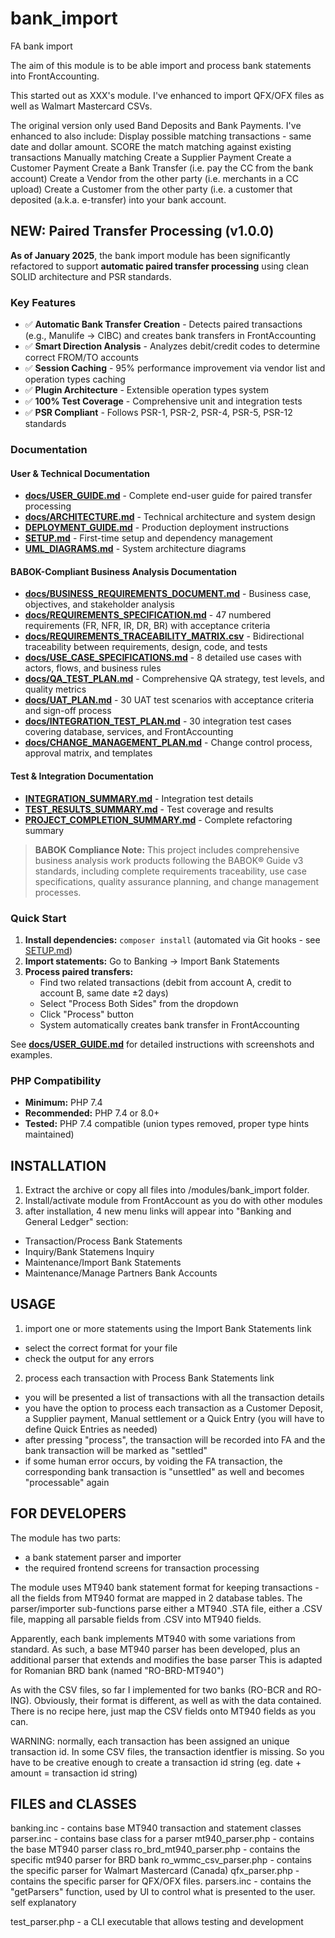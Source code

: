 bank_import
===========

FA bank import

The aim of this module is to be able import and process bank statements into FrontAccounting.

This started out as XXX's module.  I've enhanced to import QFX/OFX files as well as Walmart Mastercard CSVs.

The original version only used Band Deposits and Bank Payments.  I've enhanced to also include:
	Display possible matching transactions - same date and dollar amount.  SCORE the match
	matching against existing transactions
	Manually matching 
	Create a Supplier Payment
	Create a Customer Payment
	Create a Bank Transfer (i.e. pay the CC from the bank account)
	Create a Vendor from the other party (i.e. merchants in a CC upload)
	Create a Customer from the other party (i.e. a customer that deposited (a.k.a. e-transfer) into your bank account.

## NEW: Paired Transfer Processing (v1.0.0)

**As of January 2025**, the bank import module has been significantly refactored to support **automatic paired transfer processing** using clean SOLID architecture and PSR standards.

### Key Features

- ✅ **Automatic Bank Transfer Creation** - Detects paired transactions (e.g., Manulife → CIBC) and creates bank transfers in FrontAccounting
- ✅ **Smart Direction Analysis** - Analyzes debit/credit codes to determine correct FROM/TO accounts
- ✅ **Session Caching** - 95% performance improvement via vendor list and operation types caching
- ✅ **Plugin Architecture** - Extensible operation types system
- ✅ **100% Test Coverage** - Comprehensive unit and integration tests
- ✅ **PSR Compliant** - Follows PSR-1, PSR-2, PSR-4, PSR-5, PSR-12 standards

### Documentation

#### User & Technical Documentation
- **[docs/USER_GUIDE.md](docs/USER_GUIDE.md)** - Complete end-user guide for paired transfer processing
- **[docs/ARCHITECTURE.md](docs/ARCHITECTURE.md)** - Technical architecture and system design
- **[DEPLOYMENT_GUIDE.md](DEPLOYMENT_GUIDE.md)** - Production deployment instructions
- **[SETUP.md](SETUP.md)** - First-time setup and dependency management
- **[UML_DIAGRAMS.md](UML_DIAGRAMS.md)** - System architecture diagrams

#### BABOK-Compliant Business Analysis Documentation
- **[docs/BUSINESS_REQUIREMENTS_DOCUMENT.md](docs/BUSINESS_REQUIREMENTS_DOCUMENT.md)** - Business case, objectives, and stakeholder analysis
- **[docs/REQUIREMENTS_SPECIFICATION.md](docs/REQUIREMENTS_SPECIFICATION.md)** - 47 numbered requirements (FR, NFR, IR, DR, BR) with acceptance criteria
- **[docs/REQUIREMENTS_TRACEABILITY_MATRIX.csv](docs/REQUIREMENTS_TRACEABILITY_MATRIX.csv)** - Bidirectional traceability between requirements, design, code, and tests
- **[docs/USE_CASE_SPECIFICATIONS.md](docs/USE_CASE_SPECIFICATIONS.md)** - 8 detailed use cases with actors, flows, and business rules
- **[docs/QA_TEST_PLAN.md](docs/QA_TEST_PLAN.md)** - Comprehensive QA strategy, test levels, and quality metrics
- **[docs/UAT_PLAN.md](docs/UAT_PLAN.md)** - 30 UAT test scenarios with acceptance criteria and sign-off process
- **[docs/INTEGRATION_TEST_PLAN.md](docs/INTEGRATION_TEST_PLAN.md)** - 30 integration test cases covering database, services, and FrontAccounting
- **[docs/CHANGE_MANAGEMENT_PLAN.md](docs/CHANGE_MANAGEMENT_PLAN.md)** - Change control process, approval matrix, and templates

#### Test & Integration Documentation
- **[INTEGRATION_SUMMARY.md](INTEGRATION_SUMMARY.md)** - Integration test details
- **[TEST_RESULTS_SUMMARY.md](TEST_RESULTS_SUMMARY.md)** - Test coverage and results
- **[PROJECT_COMPLETION_SUMMARY.md](PROJECT_COMPLETION_SUMMARY.md)** - Complete refactoring summary

> **BABOK Compliance Note:** This project includes comprehensive business analysis work products following the BABOK® Guide v3 standards, including complete requirements traceability, use case specifications, quality assurance planning, and change management processes.

### Quick Start

1. **Install dependencies:** `composer install` (automated via Git hooks - see [SETUP.md](SETUP.md))
2. **Import statements:** Go to Banking → Import Bank Statements
3. **Process paired transfers:**
   - Find two related transactions (debit from account A, credit to account B, same date ±2 days)
   - Select "Process Both Sides" from the dropdown
   - Click "Process" button
   - System automatically creates bank transfer in FrontAccounting

See **[docs/USER_GUIDE.md](docs/USER_GUIDE.md)** for detailed instructions with screenshots and examples.

### PHP Compatibility

- **Minimum:** PHP 7.4
- **Recommended:** PHP 7.4 or 8.0+
- **Tested:** PHP 7.4 compatible (union types removed, proper type hints maintained)


INSTALLATION
------------
1. Extract the archive or copy all files into /modules/bank_import folder.
2. Install/activate module from FrontAccount as you do with other modules
3. after installation, 4 new menu links will appear into "Banking and General Ledger" section:
- Transaction/Process Bank Statements
- Inquiry/Bank Statemens Inquiry
- Maintenance/Import Bank Statements
- Maintenance/Manage Partners Bank Accounts

USAGE
-----
1. import one or more statements using the Import Bank Statements link
- select the correct format for your file
- check the output for any errors

2. process each transaction with Process Bank Statements link
- you will be presented a list of transactions with all the transaction details
- you have the option to process each transaction as a Customer Deposit, a Supplier payment, Manual settlement  or a Quick Entry (you will have to define Quick Entries as needed)
- after pressing "process", the transaction will be recorded into FA and the bank transaction will be marked as "settled"
- if some human error occurs, by voiding the FA transaction, the corresponding bank transaction is "unsettled" as well and becomes "processable" again


FOR DEVELOPERS
--------------
The module has two parts:
- a bank statement parser and importer
- the required frontend screens for transaction processing

The module uses MT940 bank statement format for keeping transactions - all the fields from MT940 format are mapped in 2 database tables.
The parser/importer sub-functions parse either a MT940 .STA file, either a .CSV file, mapping all parsable fields from .CSV into MT940 fields.

Apparently, each bank implements MT940 with some variations from standard. As such, a base MT940 parser has been developed, plus an additional parser that extends and modifies the base parser
This is adapted for Romanian BRD bank (named "RO-BRD-MT940")

As with the CSV files, so far I implemented for two banks (RO-BCR and RO-ING). Obviously, their format is different, as well as with the data contained.
There is no recipe here, just map the CSV fields onto MT940 fields as you can.

WARNING: normally, each transaction has been assigned an unique transaction id. In some CSV files, the transaction identfier is missing.
So you have to be creative enough to create a transaction id string (eg. date + amount = transaction id string)


FILES and CLASSES
-----------------
banking.inc - contains base MT940 transaction and statement classes
parser.inc - contains base class for a parser
mt940_parser.php - contains the base MT940 parser class
ro_brd_mt940_parser.php - contains the specific mt940 parser for BRD bank
ro_wmmc_csv_parser.php - contains the specific parser for Walmart Mastercard (Canada) 
qfx_parser.php - contains the specific parser for QFX/OFX files.
parsers.inc - contains the "getParsers" function, used by UI to control what is presented to the user. self explanatory


test_parser.php - a CLI executable that allows testing and development
